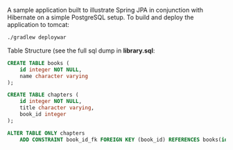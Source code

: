 A sample application built to illustrate Spring JPA in conjunction with Hibernate on a simple PostgreSQL setup. To build and deploy the application to tomcat:

```bash
./gradlew deploywar
```

Table Structure (see the full sql dump in **library.sql**:

```sql
CREATE TABLE books (
    id integer NOT NULL,
    name character varying
);

CREATE TABLE chapters (
    id integer NOT NULL,
    title character varying,
    book_id integer
);

ALTER TABLE ONLY chapters
    ADD CONSTRAINT book_id_fk FOREIGN KEY (book_id) REFERENCES books(id) ON DELETE CASCADE;
```